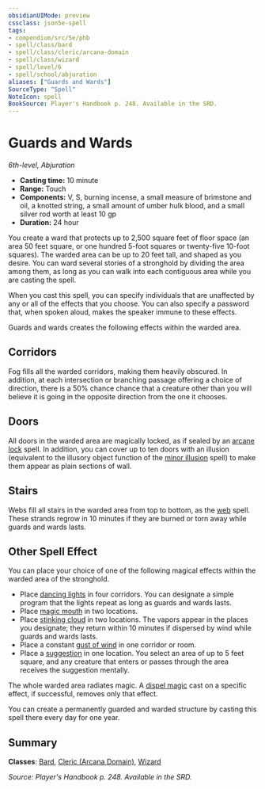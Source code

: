 ```yaml
---
obsidianUIMode: preview
cssclass: json5e-spell
tags:
- compendium/src/5e/phb
- spell/class/bard
- spell/class/cleric/arcana-domain
- spell/class/wizard
- spell/level/6
- spell/school/abjuration
aliases: ["Guards and Wards"]
SourceType: "Spell"
NoteIcon: spell
BookSource: Player's Handbook p. 248. Available in the SRD.
---
```

# Guards and Wards
*6th-level, Abjuration*  

- **Casting time:** 10 minute
- **Range:** Touch
- **Components:** V, S, burning incense, a small measure of brimstone and oil, a knotted string, a small amount of umber hulk blood, and a small silver rod worth at least 10 gp
- **Duration:** 24 hour

You create a ward that protects up to 2,500 square feet of floor space (an area 50 feet square, or one hundred 5-foot squares or twenty-five 10-foot squares). The warded area can be up to 20 feet tall, and shaped as you desire. You can ward several stories of a stronghold by dividing the area among them, as long as you can walk into each contiguous area while you are casting the spell.

When you cast this spell, you can specify individuals that are unaffected by any or all of the effects that you choose. You can also specify a password that, when spoken aloud, makes the speaker immune to these effects.

Guards and wards creates the following effects within the warded area.

## Corridors

Fog fills all the warded corridors, making them heavily obscured. In addition, at each intersection or branching passage offering a choice of direction, there is a 50% chance chance that a creature other than you will believe it is going in the opposite direction from the one it chooses.

## Doors

All doors in the warded area are magically locked, as if sealed by an [arcane lock](/3-Mechanics/CLI/spells/arcane-lock.md) spell. In addition, you can cover up to ten doors with an illusion (equivalent to the illusory object function of the [minor illusion](/3-Mechanics/CLI/spells/minor-illusion.md) spell) to make them appear as plain sections of wall.

## Stairs

Webs fill all stairs in the warded area from top to bottom, as the [web](/3-Mechanics/CLI/spells/web.md) spell. These strands regrow in 10 minutes if they are burned or torn away while guards and wards lasts.

## Other Spell Effect

You can place your choice of one of the following magical effects within the warded area of the stronghold.

- Place [dancing lights](/3-Mechanics/CLI/spells/dancing-lights.md) in four corridors. You can designate a simple program that the lights repeat as long as guards and wards lasts.  
- Place [magic mouth](/3-Mechanics/CLI/spells/magic-mouth.md) in two locations.  
- Place [stinking cloud](/3-Mechanics/CLI/spells/stinking-cloud.md) in two locations. The vapors appear in the places you designate; they return within 10 minutes if dispersed by wind while guards and wards lasts.  
- Place a constant [gust of wind](/3-Mechanics/CLI/spells/gust-of-wind.md) in one corridor or room.  
- Place a [suggestion](/3-Mechanics/CLI/spells/suggestion.md) in one location. You select an area of up to 5 feet square, and any creature that enters or passes through the area receives the suggestion mentally.  

The whole warded area radiates magic. A [dispel magic](/3-Mechanics/CLI/spells/dispel-magic.md) cast on a specific effect, if successful, removes only that effect.

You can create a permanently guarded and warded structure by casting this spell there every day for one year.

## Summary

**Classes**: [Bard](/3-Mechanics/CLI/classes/bard.md), [Cleric (Arcana Domain)](/3-Mechanics/CLI/classes/cleric-arcana-domain-scag.md), [Wizard](/3-Mechanics/CLI/classes/wizard.md)

*Source: Player's Handbook p. 248. Available in the SRD.*